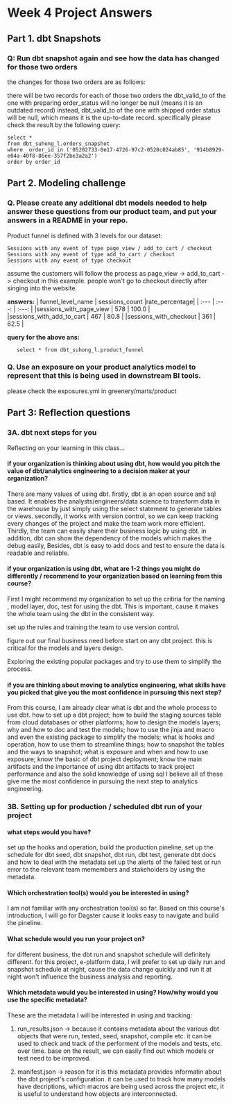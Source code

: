 # Week 4 Project Answers

## Part 1. dbt Snapshots 
### Q: Run dbt snapshot again and see how the data has changed for those two orders

the changes for those two orders are as follows:

there will be two records for each of those two orders
the dbt_valid_to of the one with preparing order_status will no longer be null (means it is an outdated record)
instead,  dbt_valid_to of the one with shipped order status will be null, which means it is the up-to-date record. 
specifically please check the result by the following query:

```
select * 
from dbt_suhong_l.orders_snapshot
where  order_id in ('05202733-0e17-4726-97c2-0520c024ab85', '914b8929-e04a-40f8-86ee-357f2be3a2a2')
order by order_id

```
## Part 2. Modeling challenge
### Q. Please create any additional dbt models needed to help answer these questions from our product team, and put your answers in a README in your repo.
Product funnel is defined with 3 levels for our dataset:
```
Sessions with any event of type page_view / add_to_cart / checkout
Sessions with any event of type add_to_cart / checkout
Sessions with any event of type checkout
```
assume the customers will follow the process as page_view -> add_to_cart -> checkout in this example. people won't go to checkout directly after singing into the website. 

**answers:**
 | funnel_level_name | sessions_count |rate_percentage|
 | :--- | :---: | :---: |
 |sessions_with_page_view | 578 | 100.0 |
 |sessions_with_add_to_cart | 467 | 80.8 |
 |sessions_with_checkout | 361 | 62.5 |

 **query for the above ans:**

 ```
    select * from dbt_suhong_l.product_funnel
 
 ```

### Q. Use an exposure on your product analytics model to represent that this is being used in downstream BI tools.
please check the exposures.yml in greenery/marts/product


## Part 3: Reflection questions 

### 3A. dbt next steps for you 
Reflecting on your learning in this class...

#### if your organization is thinking about using dbt, how would you pitch the value of dbt/analytics engineering to a decision maker at your organization?
There are many values of using dbt. firstly, dbt is an open source and sql based. It enables the analysts/engineers/data science to transform data in the warehouse by just simply using the select statement to generate tables or views. secondly, it works with version control, so we can keep tracking every changes of the project and make the team work more efficient. Thirdly, the team can easily share their business logic by using dbt. in addition, dbt can show the dependency of the models which makes the debug easily, Besides, dbt is easy to add docs and test to ensure the data is readable and reliable. 

#### if your organization is using dbt, what are 1-2 things you might do differently / recommend to your organization based on learning from this course?

First I might recommend my organization to set up the critiria for the naming , model layer, doc, test for using the dbt. This is important, cause it makes the whole team using the dbt in the consistent way.

set up the rules and training the team to use version control.

figure out our final business need before start on any dbt project. this is critical for the models and layers design.

Exploring the existing popular packages and try to use them to simplify the process.

#### if you are thinking about moving to analytics engineering, what skills have you picked that give you the most confidence in pursuing this next step?

From this course, I am already clear what is dbt and the whole process to use dbt. 
how to set up a dbt project; 
how to build the staging sources table from cloud databases or other platforms; 
how to design the models layers; 
why and how to doc and test the models;
how to use the jinja and macro and even the existing package to simplify the models;
what is hooks and operation, how to use them to streamline things;
how to snapshot the tables and the ways to snapshot;
what is exposure and when and how to use exposure;
know the basic of dbt project deployment;
know the main artifacts and the importance of using dbt artifacts to track project performance
and also the solid knowledge of using sql
I believe all of these give me the most confidence in pursuing the next step to analytics engineering.  

### 3B. Setting up for production / scheduled dbt run of your project 
#### what steps would you have?
set up the hooks and operation, build the production pineline, set up the schedule for dbt seed,  dbt snapshot, dbt run, dbt test, generate dbt docs and how to deal with the metadata 
set up the alerts of the failed test or run error to the relevant team memembers and stakeholders by using the metadata.

#### Which orchestration tool(s) would you be interested in using?
I am not familiar with any orchestration tool(s) so far. Based on this course's introduction, I will go for Dagster cause it looks easy to navigate and build the pineline. 

#### What schedule would you run your project on?
 for different business, the dbt run and snapshot schedule will definitely different. for this project,  e-platform data, I will prefer to set up daily run and snapshot schedule at night, cause the data change quickly and run it at night won't influence the business analysis and reporting.

#### Which metadata would you be interested in using? How/why would you use the specific metadata? 
These are the metadata I will be interested in using and tracking:
1. run_results.json -> because it contains metadata about the various dbt objects that were run, tested, seed, snapshot, compile etc. it can be used to check and track of the performent of the models and tests, etc. over time. base on the result, we can easily find out which models or test need to be improved. 

2. manifest.json -> reason for it is this metadata provides informatin about the dbt project's configuration. it can be used to track how many models have decriptions, which macros are being used across the project etc, it is useful to understand how objects are interconnected. 